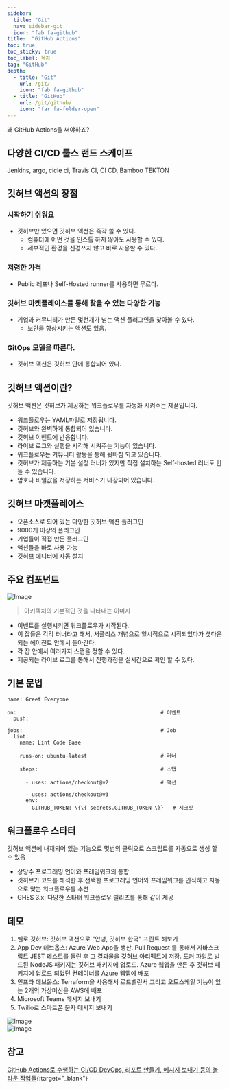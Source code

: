```yaml
---
sidebar:
  title: "Git"
  nav: sidebar-git
  icon: "fab fa-github"
title:  "GitHub Actions"
toc: true
toc_sticky: true
toc_label: 목차
tag: "GitHub"
depth: 
  - title: "Git"
    url: /git/
    icon: "fab fa-github"
  - title: "GitHub"
    url: /git/github/
    icon: "far fa-folder-open"
---
```

왜 GitHub Actions을 써야하죠?

## 다양한 CI/CD 툴스 랜드 스케이프
Jenkins, argo, cicle ci, Travis CI, CI CD, Bamboo TEKTON

## 깃허브 액션의 장점
### 시작하기 쉬워요
- 깃허브만 있으면 깃허브 액션은 즉각 쓸 수 있다.
  - 컴퓨터에 어떤 것을 인스톨 하지 않아도 사용할 수 있다.
  - 세부적인 환경을 신경쓰지 않고 바로 사용할 수 있다.

### 저렴한 가격
- Public 레포나 Self-Hosted runner를 사용하면 무료다.

### 깃허브 마켓플레이스를 통해 찾을 수 있는 다양한 기능
- 기업과 커뮤니티가 만든 몇천개가 넘는 액션 플러그인을 찾아볼 수 있다.
  - 보안을 향상시키는 액션도 있음.
  
### GitOps 모델을 따른다.
- 깃허브 액션은 깃허브 안에 통합되어 있다.

## 깃허브 액션이란?
깃허브 액션은 깃허브가 제공하는 워크플로우를 자동화 시켜주는 제품입니다.
- 워크플로우는 YAML파일로 저장됩니다.
- 깃허브와 완벽하게 통합되어 있습니다.
- 깃허브 이벤트에 반응합니다.
- 라이브 로그와 실행을 시각해 시켜주는 기능이 있습니다.
- 워크플로우는 커뮤니티 활동을 통해 뒷바침 되고 있습니다.
- 깃허브가 제공하는 기본 설정 러너가 있지만 직접 설치하는 Self-hosted 러너도 만들 수 있습니다.
- 암호나 비밀값을 저장하는 서비스가 내장되어 있습니다.

## 깃허브 마켓플레이스
- 오픈소스로 되어 있는 다양한 깃허브 액션 플러그인
- 9000개 이상의 플러그인
- 기업들이 직접 만든 플러그인
- 액션들을 바로 사용 가능
- 깃허브 에디터에 자동 설치

## 주요 컴포넌트
![Image](https://drive.google.com/uc?export=view&id=1cWsMETmyOKDIfHbxQJ87YT6habN_HHxo)  
> 아키텍처의 기본적인 것을 나타내는 이미지

- 이벤트를 실행시키면 워크플로우가 시작된다.
- 이 잡들은 각각 러너라고 해서, 서플리스 개념으로 일시적으로 시작되었다가 셧다운되는 에이전트 안에서 돌아간다.
- 각 잡 안에서 여러가지 스탭을 정할 수 있다.
- 제공되는 라이브 로그를 통해서 진행과정을 실시간으로 확인 할 수 있다.

## 기본 문법
```
name: Greet Everyone

on:                                               # 이벤트
  push: 

jobs:                                             # Job 
  lint:
    name: Lint Code Base

    runs-on: ubuntu-latest                        # 러너

    steps:                                        # 스탭
    
      - uses: actions/checkout@v2                 # 액션
      
      - uses: actions/checkout@v3
      env:
        GITHUB_TOKEN: \{\{ secrets.GITHUB_TOKEN \}}   # 시크릿
```

## 워크플로우 스타터
깃허브 액션에 내재되어 있는 기능으로 몇번의 클릭으로 스크립트를 자동으로 생성 할 수 있음
- 상당수 프로그래밍 언어와 프레임워크의 통합
- 깃허브가 코드를 해석한 후 선택한 프로그래밍 언어와 프레임워크를 인식하고 자동으로 맞는 워크플로우를 추천
- GHES 3.x: 다양한 스타터 워크플로우 릴리즈를 통해 같이 제공

## 데모
1. 헬로 깃허브: 깃허브 액션으로 "안녕, 깃허브 한국" 프린트 해보기
2. App Dev 데브옵스: Azure Web App을 생산. Pull Request 를 통해서 자바스크립트 JEST 테스트를 돌린 후 그 결과물을 깃허브 아티펙트에 저장.
  도커 파일로 빌드된 NodeJS 패키지는 깃허브 패키지에 업로드. Azure 웹앱을 만든 후 깃허브 패키지에 업로드 되었던 컨테이너를 Azure 웹앱에 배포
3. 인프라 데브옵스: Terraform을 사용해서 로드벨런서 그리고 오토스케일 기능이 있는 2개의 가상머신을 AWS에 배포
4. Microsoft Teams 메시지 보내기
5. Twilio로 스마트폰 문자 메시지 보내기

![Image](https://drive.google.com/uc?export=view&id=111OL9i8xzrq0MAYzYUboSyJZTYYoXgTu)  
![Image](https://drive.google.com/uc?export=view&id=1PL3-emCf3QXRJ3ubc7KVtBsK-N0DvIi2)

## 참고
[<i class="fas fa-link"></i> GitHub Actions로 수행하는 CI/CD DevOps, 리포트 만들기, 메시지 보내기 등의 놀라운 작업들](https://www.youtube.com/watch?v=356L7uv_W8Q){:target="_blank"}
